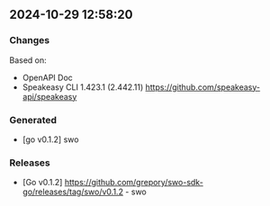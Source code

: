 

## 2024-10-29 12:58:20
### Changes
Based on:
- OpenAPI Doc  
- Speakeasy CLI 1.423.1 (2.442.11) https://github.com/speakeasy-api/speakeasy
### Generated
- [go v0.1.2] swo
### Releases
- [Go v0.1.2] https://github.com/grepory/swo-sdk-go/releases/tag/swo/v0.1.2 - swo